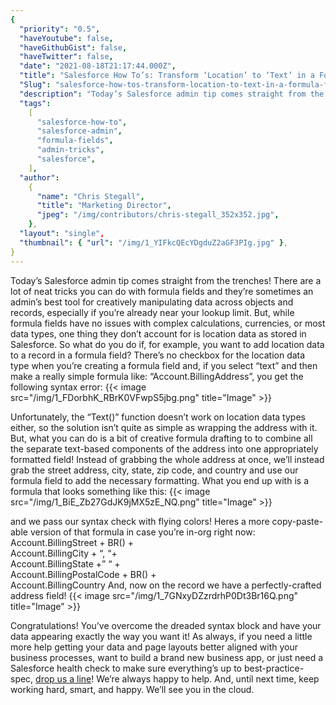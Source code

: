 ```yaml
---
{
  "priority": "0.5",
  "haveYoutube": false,
  "haveGithubGist": false,
  "haveTwitter": false,
  "date": "2021-08-18T21:17:44.000Z",
  "title": "Salesforce How To’s: Transform ‘Location’ to ‘Text’ in a Formula Field",
  "Slug": "salesforce-how-tos-transform-location-to-text-in-a-formula-field",
  "description": "Today’s Salesforce admin tip comes straight from the trenches! There are a lot of neat tricks you can do with formula fields and they’re sometimes an admin’s best tool for creatively manipulating data across objects and records, especially if you’re already near your lookup limit. But, while formula fields have no issues with complex calculations, currencies, or most data types, one thing they don’t account for is location data as stored in Salesforce..",
  "tags":
    [
      "salesforce-how-to",
      "salesforce-admin",
      "formula-fields",
      "admin-tricks",
      "salesforce",
    ],
  "author":
    {
      "name": "Chris Stegall",
      "title": "Marketing Director",
      "jpeg": "/img/contributors/chris-stegall_352x352.jpg",
    },
  "layout": "single",
  "thumbnail": { "url": "/img/1_YIFkcQEcYDgduZ2aGF3PIg.jpg" },
}
---
```


Today’s Salesforce admin tip comes straight from the trenches! There are a lot of neat tricks you can do with formula fields and they’re sometimes an admin’s best tool for creatively manipulating data across objects and records, especially if you’re already near your lookup limit. But, while formula fields have no issues with complex calculations, currencies, or most data types, one thing they don’t account for is location data as stored in Salesforce.
So what do you do if, for example, you want to add location data to a record in a formula field? There’s no checkbox for the location data type when you’re creating a formula field and, if you select “text” and then make a really simple formula like: “Account.BillingAddress”, you get the following syntax error:
{{< image src="/img/1_FDorbhK_RBrK0VFwpS5jbg.png" title="Image" >}}

Unfortunately, the “Text()” function doesn’t work on location data types either, so the solution isn’t quite as simple as wrapping the address with it.
But, what you can do is a bit of creative formula drafting to to combine all the separate text-based components of the address into one appropriately formatted field! Instead of grabbing the whole address at once, we’ll instead grab the street address, city, state, zip code, and country and use our formula field to add the necessary formatting.
What you end up with is a formula that looks something like this:
{{< image src="/img/1_BiE_Zb27GdJK9jMX5zE_NQ.png" title="Image" >}}

and we pass our syntax check with flying colors!
Heres a more copy-paste-able version of that formula in case you’re in-org right now:
Account.BillingStreet + BR() + <br> Account.BillingCity + “, “+ <br> Account.BillingState +” “ + <br> Account.BillingPostalCode + BR() + <br> Account.BillingCountry
And, now on the record we have a perfectly-crafted address field!
{{< image src="/img/1_7GNxyDZzrdrhP0Dt3Br16Q.png" title="Image" >}}

Congratulations! You’ve overcome the dreaded syntax block and have your data appearing exactly the way you want it!
As always, if you need a little more help getting your data and page layouts better aligned with your business processes, want to build a brand new business app, or just need a Salesforce health check to make sure everything’s up to best-practice-spec, [drop us a line](https://appexchange.salesforce.com/appxConsultingListingDetail?listingId=a0N30000001gF9jEAE)! We’re always happy to help.
And, until next time, keep working hard, smart, and happy. We’ll see you in the cloud.
